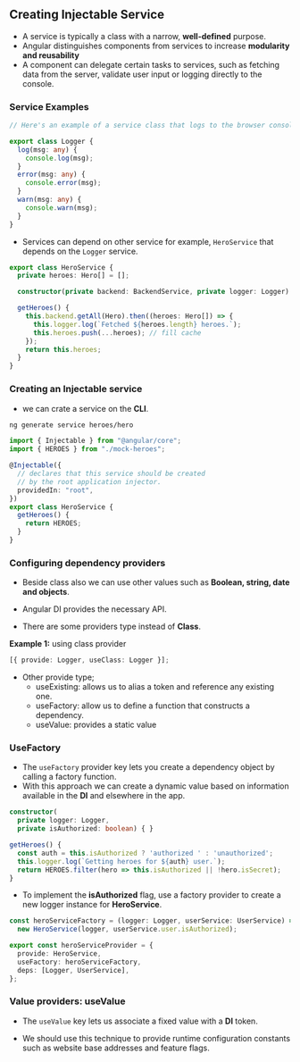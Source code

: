 ## Creating Injectable Service

- A service is typically a class with a narrow, **well-defined** purpose.
- Angular distinguishes components from services to increase **modularity and reusability**
- A component can delegate certain tasks to services, such as fetching data from the server, validate user input or logging directly to the console.

### Service Examples

```ts
// Here's an example of a service class that logs to the browser console.

export class Logger {
  log(msg: any) {
    console.log(msg);
  }
  error(msg: any) {
    console.error(msg);
  }
  warn(msg: any) {
    console.warn(msg);
  }
}
```

- Services can depend on other service for example, `HeroService` that depends on the `Logger` service.

```ts
export class HeroService {
  private heroes: Hero[] = [];

  constructor(private backend: BackendService, private logger: Logger) {}

  getHeroes() {
    this.backend.getAll(Hero).then((heroes: Hero[]) => {
      this.logger.log(`Fetched ${heroes.length} heroes.`);
      this.heroes.push(...heroes); // fill cache
    });
    return this.heroes;
  }
}
```

### Creating an Injectable service

- we can crate a service on the **CLI**.

```sh
ng generate service heroes/hero
```

```ts
import { Injectable } from "@angular/core";
import { HEROES } from "./mock-heroes";

@Injectable({
  // declares that this service should be created
  // by the root application injector.
  providedIn: "root",
})
export class HeroService {
  getHeroes() {
    return HEROES;
  }
}
```

### Configuring dependency providers

- Beside class also we can use other values such as **Boolean, string, date and objects**.
- Angular DI provides the necessary API.

- There are some providers type instead of **Class**.

**Example 1:** using class provider

```ts
[{ provide: Logger, useClass: Logger }];
```

- Other provide type;
  - useExisting: allows us to alias a token and reference any existing one.
  - useFactory: allow us to define a function that constructs a dependency.
  - useValue: provides a static value

### UseFactory

- The `useFactory` provider key lets you create a dependency object by calling a factory function.
- With this approach we can create a dynamic value based on information available in the **DI** and elsewhere in the app.

```ts
constructor(
  private logger: Logger,
  private isAuthorized: boolean) { }

getHeroes() {
  const auth = this.isAuthorized ? 'authorized ' : 'unauthorized';
  this.logger.log(`Getting heroes for ${auth} user.`);
  return HEROES.filter(hero => this.isAuthorized || !hero.isSecret);
}
```

- To implement the **isAuthorized** flag, use a factory provider to create a new logger instance for **HeroService**.

```ts
const heroServiceFactory = (logger: Logger, userService: UserService) =>
  new HeroService(logger, userService.user.isAuthorized);
```

```ts
export const heroServiceProvider = {
  provide: HeroService,
  useFactory: heroServiceFactory,
  deps: [Logger, UserService],
};
```

### Value providers: useValue

- The `useValue` key lets us associate a fixed value with a **DI** token.

* We should use this technique to provide runtime configuration constants such as website base addresses and feature flags.
